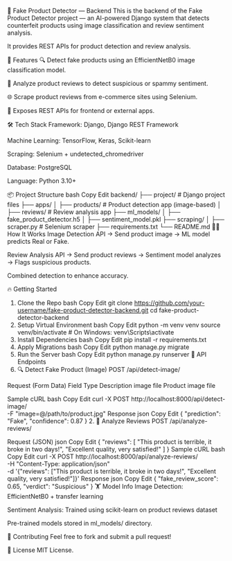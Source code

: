 🛑 Fake Product Detector — Backend
This is the backend of the Fake Product Detector project — an AI-powered Django system that detects counterfeit products using image classification and review sentiment analysis.

It provides REST APIs for product detection and review analysis.

🚀 Features
🔍 Detect fake products using an EfficientNetB0 image classification model.

💬 Analyze product reviews to detect suspicious or spammy sentiment.

🌐 Scrape product reviews from e-commerce sites using Selenium.

🔗 Exposes REST APIs for frontend or external apps.

🛠️ Tech Stack
Framework: Django, Django REST Framework

Machine Learning: TensorFlow, Keras, Scikit-learn

Scraping: Selenium + undetected_chromedriver

Database: PostgreSQL

Language: Python 3.10+

📦 Project Structure
bash
Copy
Edit
backend/
├── project/          # Django project files
├── apps/
│   ├── products/     # Product detection app (image-based)
│   ├── reviews/      # Review analysis app
├── ml_models/
│   ├── fake_product_detector.h5
│   ├── sentiment_model.pkl
├── scraping/
│   ├── scraper.py    # Selenium scraper
├── requirements.txt
└── README.md
🧑‍💻 How It Works
Image Detection API
→ Send product image → ML model predicts Real or Fake.

Review Analysis API
→ Send product reviews → Sentiment model analyzes → Flags suspicious products.

Combined detection to enhance accuracy.

🔥 Getting Started
1. Clone the Repo
bash
Copy
Edit
git clone https://github.com/your-username/fake-product-detector-backend.git
cd fake-product-detector-backend
2. Setup Virtual Environment
bash
Copy
Edit
python -m venv venv
source venv/bin/activate  # On Windows: venv\Scripts\activate
3. Install Dependencies
bash
Copy
Edit
pip install -r requirements.txt
4. Apply Migrations
bash
Copy
Edit
python manage.py migrate
5. Run the Server
bash
Copy
Edit
python manage.py runserver
🎯 API Endpoints
1. 🔍 Detect Fake Product (Image)
POST /api/detect-image/

Request (Form Data)
Field	Type	Description
image	file	Product image file

Sample cURL
bash
Copy
Edit
curl -X POST http://localhost:8000/api/detect-image/ \
  -F "image=@/path/to/product.jpg"
Response
json
Copy
Edit
{
  "prediction": "Fake",
  "confidence": 0.87
}
2. 💬 Analyze Reviews
POST /api/analyze-reviews/

Request (JSON)
json
Copy
Edit
{
  "reviews": [
    "This product is terrible, it broke in two days!",
    "Excellent quality, very satisfied!"
  ]
}
Sample cURL
bash
Copy
Edit
curl -X POST http://localhost:8000/api/analyze-reviews/ \
  -H "Content-Type: application/json" \
  -d '{"reviews": ["This product is terrible, it broke in two days!", "Excellent quality, very satisfied!"]}'
Response
json
Copy
Edit
{
  "fake_review_score": 0.65,
  "verdict": "Suspicious"
}
🏋️ Model Info
Image Detection: EfficientNetB0 + transfer learning

Sentiment Analysis: Trained using scikit-learn on product reviews dataset

Pre-trained models stored in ml_models/ directory.

🤝 Contributing
Feel free to fork and submit a pull request!

📄 License
MIT License.
